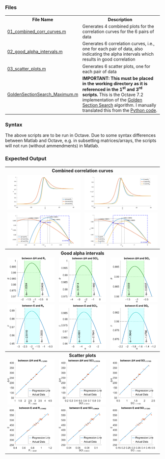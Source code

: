 <h3>Files</h3>
<table>
  <tr><th>File Name</th><th>Description</th></tr>
  <tr><td><a href=01_combined_corr_curves.m>01_combined_corr_curves.m</a></td><td>Generates 4 combined plots for the correlation curves for the 6 pairs of data</td></tr>
  <tr><td><a href=02_good_alpha_intervals.m>02_good_alpha_intervals.m</a></td><td>Generates 6 correlation curves, i.e., one for each pair of data, also indicating the alpha intervals which results in good correlation</td></tr>
  <tr><td><a href=03_scatter_plots.m>03_scatter_plots.m</a></td><td>Generates 6 scatter plots, one for each pair of data</td></tr>
  <tr><td><a href=GoldenSectionSearch_Maximum.m>GoldenSectionSearch_Maximum.m</a></td><td><b>IMPORTANT: This must be placed in the working directory as it is referenced in the 1<sup>st</sup> and 3<sup>rd</sup> scripts.</b> This is the Octave 7.2 implementation of the <a href="https://en.wikipedia.org/wiki/Golden-section_search">Golden Section Search</a> algorithm. I manually translated this from the <a href="https://en.wikipedia.org/wiki/Golden-section_search">Python code</a>.</td></tr>
</table>
<h3>Syntax</h3>
<p>The above scripts are to be run in Octave. Due to some syntax differences between Matlab and Octave, e.g. in subsetting matrices/arrays, the scripts will not run (without ammendments) in Matlab.</p>
<h3>Expected Output</h3>
<table>
  <tr><th colspan=6>Combined correlation curves</th></tr>
  <tr><td colspan=3><img src="imgs/01_comb_ccurves_DH_indices_FAR.png"></td><td colspan=3><img src="imgs/01_comb_ccurves_E_indices_FAR.png"></td></tr>
  <tr><td colspan=3><img src="imgs/01_comb_ccurves_DH_indices_NEAR.png"></td><td colspan=3><img src="imgs/01_comb_ccurves_E_indices_NEAR.png"></td></tr>
  <tr><th colspan=6>Good alpha intervals</th></tr>
  <tr><td colspan=2><img src="imgs/02_good_a_intervals_DH_R_a.png"></td><td colspan=2><img src="imgs/02_good_a_intervals_DH_SCI_a.png"></td><td colspan=2><img src="imgs/02_good_a_intervals_DH_SO_a.png"></td></tr>
  <tr><td colspan=2><img src="imgs/02_good_a_intervals_E_R_a.png"></td><td colspan=2><img src="imgs/02_good_a_intervals_E_SCI_a.png"></td><td colspan=2><img src="imgs/02_good_a_intervals_E_SO_a.png"></td></tr>
  <tr><th colspan=6>Scatter plots</th></tr>
  <tr><td colspan=2><img src="imgs/03_scatter_DH_R.png"></td><td colspan=2><img src="imgs/03_scatter_DH_SCI.png"></td><td colspan=2><img src="imgs/03_scatter_DH_SO.png"></td></tr>
  <tr><td colspan=2><img src="imgs/03_scatter_E_R.png"></td><td colspan=2><img src="imgs/03_scatter_E_SCI.png"></td><td colspan=2><img src="imgs/03_scatter_E_SO.png"></td></tr>
</table>

